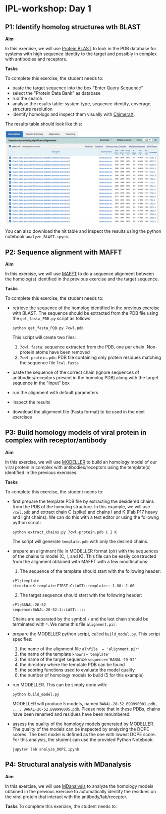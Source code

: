 # IPL-workshop: Day 1

## P1: Identify homolog structures wth BLAST

**Aim**

In this exercise, we will use [Protein BLAST](https://blast.ncbi.nlm.nih.gov/Blast.cgi?PROGRAM=blastp&PAGE_TYPE=BlastSearch&LINK_LOC=blasthome) to look in the PDB database for systems with high sequence identity to the target and possibly in complex with antibodies and receptors.

**Tasks**

To complete this exercise, the student needs to:
* paste the target sequence into the box "Enter Query Sequence"
* select the "Protein Data Bank" as database
* run the search
* analyse the results table: system type, sequence identity, coverage, structure resolution
* identify homologs and inspect them visually with [ChimeraX](https://www.cgl.ucsf.edu/chimerax/).

The results table should look like this:

![title](blast.png)

You can also download the hit table and inspect the results using the python notebook ```analyze_BLAST.ipynb```. 

## P2: Sequence alignment with MAFFT

**Aim**

In this exercise, we will use [MAFFT](https://mafft.cbrc.jp/alignment/server/index.html) to do a sequence alignment between the homolog(s) identified in the previous exercise and the target sequence.

**Tasks**

To complete this exercise, the student needs to:

* retrieve the sequence of the homolog identified in the previous exercise with BLAST. 
  The sequence should be extracted from the PDB file using the ```get_fasta_PDB.py``` script as follows:
  ```
  python get_fasta_PDB.py 7cwl.pdb 
  ```
  This script will create two files:
  1. ```7cwl.fasta```: sequence extracted from the PDB, one per chain. Non-protein atoms have been removed
  2. ```7cwl-protein.pdb```: PDB file containing only protein residues matching the sequence file ```7cwl.fasta``` 

* paste the sequence of the correct chain (ignore sequences of antibodies/receptors present in the homolog PDB) along with the target sequence in the "Input" box
* run the alignment with default parameters
* inspect the results
* download the alignment file (Fasta format) to be used in the next exercises

## P3: Build homology models of viral protein in complex with receptor/antibody

**Aim**

In this exercise, we will use [MODELLER](https://salilab.org/modeller/) to build an homology model of our viral protein in complex with antibodies/receptors using the template(s) identified in the previous exercises.

**Tasks**

To complete this exercise, the student needs to:

* first prepare the template PDB file by extracting the desidered chains from the PDB of the homolog structure.
  In this example, we will use ```7cwl.pdb``` and extract chain C (spike) and chains I and K (Fab P17 heavy and light chains). We can do this with a text editor or using
  the followng python script:
  
  ```
  python extract_chains.py 7cwl-protein.pdb C I K 

  ```
  The script will generate ```template.pdb``` with only the desired chains.

* prepare an alignment file in MODELLER format (pir) with the sequences of the chains to model (C, I, and K). 
  This file can be easily constructed from the alignment obtained with MAFFT with a few modifications:
  1. The sequence of the template should start with the following header:
  ```
  >P1;template
  structureX:template:FIRST:C:LAST::template::-1.00:-1.00
  ```
  2. The target sequence should start with the following header:
  ```
  >P1;BANAL-20-52
  sequence:BANAL-20-52:1::LAST:::::
  ```
  Chains are separated by the symbol ```/``` and the last chain should be terminated with ```*```.
  We name this file ```alignment.pir```.

* prepare the MODELLER python script, called ```build_model.py```. This script specifies:
  1. the name of the alignment file ```alnfile  = 'alignment.pir'```
  2. the name of the template ```knowns='template'```
  3. the name of the target sequence ```sequence='BANAL-20-52'```
  4. the directory where the template PDB can be found
  5. the scoring functions used to evaluate the model quality
  6. the number of homology models to build (5 for this example)

* run MODELLER. This can be simply done with:
  ```
  python build_model.py
  ```
  MODELLER will produce 5 models, named ```BANAL-20-52.B99990001.pdb, ..., BANAL-20-52.B99990005.pdb```. 
  Please note that in these PDBs, chains have been renamed and residues have been renumbered.

* assess the quality of the homology models generated by MODELLER. The quality of the models can be inspected by
  analyzing the DOPE scores. The best model is defined as the one with lowest DOPE score. For this analysis, the student can use the provided Python Notebook:
  ```
  jupyter lab analyze_DOPE.ipynb    
  ```

## P4: Structural analysis with MDanalysis

**Aim**

In this exercise, we will use [MDanalysis](https://salilab.org/modeller/) to analyze the homology models obtained in the previous exercise to automatically identify the residues on the viral protein that interact with the antibody/fab/receptor. 

**Tasks**
To complete this exercise, the student needs to:

